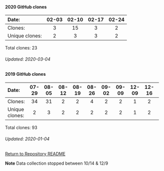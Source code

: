 #### 2020 GitHub clones
Date:             |     02-03  |    02-10 |  02-17  |  02-24
|:---    |:---:   |:---:  |:---:  |:---:
Clones:           |     3      |    15    |  3      |  2
Unique   clones:  |    2       |    3     |      3  |      2

Total clones: 23
###### Updated: 2020-03-04

#### 2019 GitHub clones
Date:		    |        07-29   |       08-05   |       08-12   |       08-19   |       08-26   |       09-02  |  09-09  |  12-09  |  12-16  |  12-23  |  12-30
|:---    |:---:   |:---:  |:---:  |:---:  |:---:  |:---:  |:---:  |:---:  |:---:  |:---:  |:---:
Clones:		  |        34      |       31      |       2       |       2       |       4       |       2      |  2      |  1      |  2      |  9      |  4
Unique   clones:  |       2       |       3       |       2       |       2       |       2       |      2  |      2  |      1  |      2  |      8  |      2

Total clones: 93
###### Updated: 2020-01-04

[Return to Repository README](https://github.com/BradleyA/Linux-admin/blob/master/README.md#Linux-admin)

**Note**  Data collection stopped between 10/14 & 12/9

